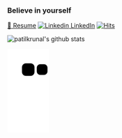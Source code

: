 ### Believe in yourself  
<a href="https://bit.ly/krunal-cv" target="_blank">📄 Resume</a>   <a href="https://www.linkedin.com/in/patilkrunal/" target="_blank">[![Linkedin](https://i.stack.imgur.com/gVE0j.png) LinkedIn](https://www.linkedin.com/in/patilkrunal/)</a>
[![Hits](https://hits.seeyoufarm.com/api/count/incr/badge.svg?url=https%3A%2F%2Fgithub.com%2Fpatilkrunal%2Fhit-counter&count_bg=%2379C83D&title_bg=%23555555&icon=&icon_color=%23E7E7E7&title=hits&edge_flat=false)](https://hits.seeyoufarm.com)

![patilkrunal's github stats](https://github-readme-stats.vercel.app/api?username=patilkrunal&count_private=true&show_icons=true&hide=issues&theme=radical&include_all_commits=true)

![Snake animation](https://github.com/rafaballerini/rafaballerini/blob/output/github-contribution-grid-snake.svg)
